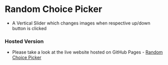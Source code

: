 # Random Choice Picker
- A Vertical Slider which changes images when respective up/down button is clicked

### Hosted Version
- Please take a look at the live website hosted on GitHub Pages - [Random Choice Picker](https://prabhu30.github.io/random-choice-picker)
